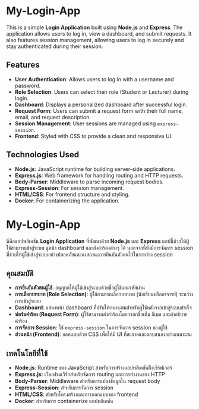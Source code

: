 # My-Login-App

This is a simple **Login Application** built using **Node.js** and **Express**. The application allows users to log in, view a dashboard, and submit requests. It also features session management, allowing users to log in securely and stay authenticated during their session.

## Features

- **User Authentication**: Allows users to log in with a username and password.
- **Role Selection**: Users can select their role (Student or Lecturer) during login.
- **Dashboard**: Displays a personalized dashboard after successful login.
- **Request Form**: Users can submit a request form with their full name, email, and request description.
- **Session Management**: User sessions are managed using `express-session`.
- **Frontend**: Styled with CSS to provide a clean and responsive UI.

## Technologies Used

- **Node.js**: JavaScript runtime for building server-side applications.
- **Express.js**: Web framework for handling routing and HTTP requests.
- **Body-Parser**: Middleware to parse incoming request bodies.
- **Express-Session**: For session management.
- **HTML/CSS**: For frontend structure and styling.
- **Docker**: For containerizing the application.


# My-Login-App

นี่คือแอปพลิเคชัน **Login Application** ที่พัฒนาด้วย **Node.js** และ **Express** แอปนี้ช่วยให้ผู้ใช้สามารถเข้าสู่ระบบ ดูหน้า dashboard และส่งคำร้องต่างๆ ได้ นอกจากนี้ยังมีการจัดการ session ที่ช่วยให้ผู้ใช้เข้าสู่ระบบอย่างปลอดภัยและคงสถานะการยืนยันตัวตนไว้ในระหว่าง session

## คุณสมบัติ

- **การยืนยันตัวตนผู้ใช้**: อนุญาตให้ผู้ใช้เข้าสู่ระบบด้วยชื่อผู้ใช้และรหัสผ่าน
- **การเลือกบทบาท (Role Selection)**: ผู้ใช้สามารถเลือกบทบาท (นักเรียนหรืออาจารย์) ระหว่างการเข้าสู่ระบบ
- **Dashboard**: แสดงหน้า dashboard ที่ปรับให้เหมาะสมสำหรับผู้ใช้หลังจากเข้าสู่ระบบสำเร็จ
- **ฟอร์มคำร้อง (Request Form)**: ผู้ใช้สามารถส่งคำร้องโดยกรอกชื่อเต็ม อีเมล และคำอธิบายคำร้อง
- **การจัดการ Session**: ใช้ `express-session` ในการจัดการ session ของผู้ใช้
- **ส่วนหน้า (Frontend)**: ออกแบบด้วย CSS เพื่อให้มี UI ที่สะอาดและตอบสนองอย่างเหมาะสม

## เทคโนโลยีที่ใช้

- **Node.js**: Runtime ของ JavaScript สำหรับการสร้างแอปพลิเคชันฝั่งเซิร์ฟเวอร์
- **Express.js**: เว็บเฟรมเวิร์กสำหรับจัดการ routing และการทำงานของ HTTP
- **Body-Parser**: Middleware สำหรับการแปลงข้อมูลใน request body
- **Express-Session**: สำหรับการจัดการ session
- **HTML/CSS**: สำหรับโครงสร้างและการออกแบบของ frontend
- **Docker**: สำหรับการ containerize แอปพลิเคชัน

